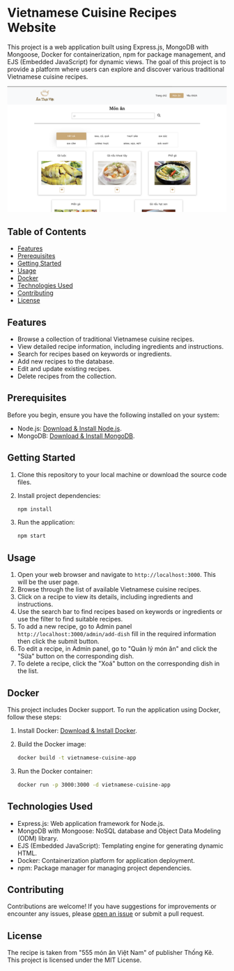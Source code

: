 # Vietnamese Cuisine Recipes Website

This project is a web application built using Express.js, MongoDB with Mongoose, Docker for containerization, npm for package management, and EJS (Embedded JavaScript) for dynamic views. The goal of this project is to provide a platform where users can explore and discover various traditional Vietnamese cuisine recipes.

![Vietnamese Cuisine Recipes](/public/images/menu.png)

## Table of Contents

- [Features](#features)
- [Prerequisites](#prerequisites)
- [Getting Started](#getting-started)
- [Usage](#usage)
- [Docker](#docker)
- [Technologies Used](#technologies-used)
- [Contributing](#contributing)
- [License](#license)

## Features

- Browse a collection of traditional Vietnamese cuisine recipes.
- View detailed recipe information, including ingredients and instructions.
- Search for recipes based on keywords or ingredients.
- Add new recipes to the database.
- Edit and update existing recipes.
- Delete recipes from the collection.

## Prerequisites

Before you begin, ensure you have the following installed on your system:

- Node.js: [Download & Install Node.js](https://nodejs.org/).
- MongoDB: [Download & Install MongoDB](https://www.mongodb.com/try/download/community).

## Getting Started

1. Clone this repository to your local machine or download the source code files.

2. Install project dependencies:
	```sh
	npm install
	```
3. Run the application:
	```sh
	npm start
	```
## Usage
1.  Open your web browser and navigate to `http://localhost:3000`. This will be the user page.
2.  Browse through the list of available Vietnamese cuisine recipes. 
3.  Click on a recipe to view its details, including ingredients and instructions.
4.  Use the search bar to find recipes based on keywords or ingredients or use the filter to find suitable recipes.
5.  To add a new recipe, go to Admin panel `http://localhost:3000/admin/add-dish` fill in the required information then click the submit button.
6.  To edit a recipe, in Admin panel, go to  "Quản lý món ăn" and click the "Sửa" button on the corresponding dish.
7.  To delete a recipe, click the "Xoá" button on the corresponding dish in the list.

## Docker
This project includes Docker support. To run the application using Docker, follow these steps:
1. Install Docker: [Download & Install Docker](https://docs.docker.com/get-docker/).
2.  Build the Docker image:
    
    ```sh
    docker build -t vietnamese-cuisine-app 
    ```
    
3.  Run the Docker container:
    ```sh   
    docker run -p 3000:3000 -d vietnamese-cuisine-app
    ```
## Technologies Used
-   Express.js: Web application framework for Node.js.
-   MongoDB with Mongoose: NoSQL database and Object Data Modeling (ODM) library.
-   EJS (Embedded JavaScript): Templating engine for generating dynamic HTML.
-   Docker: Containerization platform for application deployment.
-   npm: Package manager for managing project dependencies.
## Contributing

Contributions are welcome! If you have suggestions for improvements or encounter any issues, please [open an issue](https://github.com/dinhhb/project2/issues) or submit a pull request.

## License
The recipe is taken from "555 món ăn Việt Nam" of publisher Thống Kê.
This project is licensed under the MIT License. 